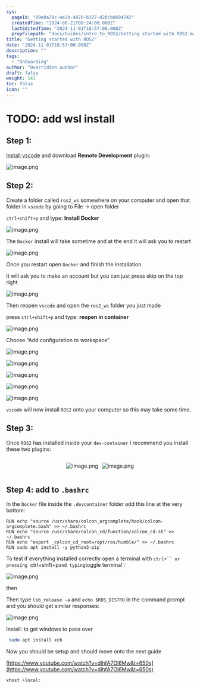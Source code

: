 ```yaml
---
sys:
  pageId: "89e0a78c-4e2b-4070-b327-d28cb0694742"
  createdTime: "2024-08-21T00:24:00.000Z"
  lastEditedTime: "2024-11-01T18:57:00.000Z"
  propFilepath: "docs/Guides/intro_to_ROS2/Getting started with ROS2.md"
title: "Getting started with ROS2"
date: "2024-11-01T18:57:00.000Z"
description: ""
tags:
  - "Onboarding"
author: "Overridden author"
draft: false
weight: 141
toc: false
icon: ""
---
```


# TODO: add wsl install

## Step 1:

[Install vscode](https://code.visualstudio.com/download) and download **Remote Development** plugin:

![image.png](https://prod-files-secure.s3.us-west-2.amazonaws.com/d518164a-d88e-44d1-a4ee-3adb3bd8bce0/efb52993-1881-4a40-b95e-6f020334f022/image.png?X-Amz-Algorithm=AWS4-HMAC-SHA256&X-Amz-Content-Sha256=UNSIGNED-PAYLOAD&X-Amz-Credential=ASIAZI2LB46622EJKCTA%2F20250214%2Fus-west-2%2Fs3%2Faws4_request&X-Amz-Date=20250214T160854Z&X-Amz-Expires=3600&X-Amz-Security-Token=IQoJb3JpZ2luX2VjEAUaCXVzLXdlc3QtMiJIMEYCIQDCbWq0rOhg4fe1amN0LlbTWzt%2B4w8Gdb6LRuZtB61OQgIhAMDVAtEhm3tTDTrRfuW8e8Wzeqov5y1Cb5P%2FgYG2pYdsKv8DCC0QABoMNjM3NDIzMTgzODA1IgzQLWBZFhBnuIyPwTMq3AOE2XqhxilYopjTxOm1Xw%2BQs8pRANHCWClajdlU30qnHN3Fy6O%2Bznlkj8CXO%2FRXIyqBSO7XdN71CO4H9r8LpoW3QJer5qGyMBnYA8LDQPvDytvHFL9Xu7k8TUxWfCoBs9o9l%2FEC2pc7sVKQE6TLT2mgVbL9L2XI%2BEvDusaQDdXExq0V8DjNaDTXiUjgZllDCVfwAZQXuk%2FKeIEItK6SE7FD3uXpugQj3Do27nWGDDCeAKJQ7TvTcL9W96MVWGxeC16IQ%2FqwmsDy8XFkV%2FUT4eFFmjZpufUqDUnKjYQIFrw2Acspun7TDrk4KhV7TjT9MZ7TmqtvXLFIF8KGhnY0BqG%2BDt7JJzyrgDXxrFqy9tTqWP%2FwVIgAvOorBekh5UFd15ssDnDoubOcLJl%2BtM4QLQnnzCzQ%2FPdpezgXsCcErF1X9J3FkY%2FKa76sZYHD9xG%2Fik7Vm5O%2BMQZ6vP27ITiXgsWo6nTKB44POh8lP00426mnNN7M7dYb3cfEPEOOD7w6LyQm%2FxFmOxIKpFT5%2BAYu1IMxv%2BL7uponk1amHM%2BgwzYFFUvBBRuGd5jUi9Z1lo3%2BAVdUrXXIY25Rh1ANjFY4b2r9aLzsTl8DiBBG1zkJmw%2BlyS22XOBY%2FpC9wC5fmDDB6ry9BjqkAaY%2B6y98ZLZJA3fWakL9y5M6IKRNT2H0oiC4v3Fn1lQRAubwgUDA%2FoWNAhHP2X7VicpAQrqvioGiawJlbOcXMYHHQz2IYlDJyHwmGbue4W5I44TnvhkOSsmOwoZzqBGG6OmSPRub1oDDpxt7yNo3%2FfT7%2Bflvmmwbqy64qLAfk5EketbC8R%2B%2B0z4DU1gYXybKWcOalieN68H1KEbD9ODzngYvo8zV&X-Amz-Signature=27debb63171d64fa458ce863014fc21ce23b78361ce8f2063cef600c9176720a&X-Amz-SignedHeaders=host&x-id=GetObject)

## Step 2:

Create a folder called `ros2_ws` somewhere on your computer and open that folder in `vscode` by going to File → open folder 

`ctrl+shift+p` and type: **Install Docker**

![image.png](https://prod-files-secure.s3.us-west-2.amazonaws.com/d518164a-d88e-44d1-a4ee-3adb3bd8bce0/2269dc0e-1cd5-47ff-bceb-c04ad9b2eab0/image.png?X-Amz-Algorithm=AWS4-HMAC-SHA256&X-Amz-Content-Sha256=UNSIGNED-PAYLOAD&X-Amz-Credential=ASIAZI2LB46622EJKCTA%2F20250214%2Fus-west-2%2Fs3%2Faws4_request&X-Amz-Date=20250214T160854Z&X-Amz-Expires=3600&X-Amz-Security-Token=IQoJb3JpZ2luX2VjEAUaCXVzLXdlc3QtMiJIMEYCIQDCbWq0rOhg4fe1amN0LlbTWzt%2B4w8Gdb6LRuZtB61OQgIhAMDVAtEhm3tTDTrRfuW8e8Wzeqov5y1Cb5P%2FgYG2pYdsKv8DCC0QABoMNjM3NDIzMTgzODA1IgzQLWBZFhBnuIyPwTMq3AOE2XqhxilYopjTxOm1Xw%2BQs8pRANHCWClajdlU30qnHN3Fy6O%2Bznlkj8CXO%2FRXIyqBSO7XdN71CO4H9r8LpoW3QJer5qGyMBnYA8LDQPvDytvHFL9Xu7k8TUxWfCoBs9o9l%2FEC2pc7sVKQE6TLT2mgVbL9L2XI%2BEvDusaQDdXExq0V8DjNaDTXiUjgZllDCVfwAZQXuk%2FKeIEItK6SE7FD3uXpugQj3Do27nWGDDCeAKJQ7TvTcL9W96MVWGxeC16IQ%2FqwmsDy8XFkV%2FUT4eFFmjZpufUqDUnKjYQIFrw2Acspun7TDrk4KhV7TjT9MZ7TmqtvXLFIF8KGhnY0BqG%2BDt7JJzyrgDXxrFqy9tTqWP%2FwVIgAvOorBekh5UFd15ssDnDoubOcLJl%2BtM4QLQnnzCzQ%2FPdpezgXsCcErF1X9J3FkY%2FKa76sZYHD9xG%2Fik7Vm5O%2BMQZ6vP27ITiXgsWo6nTKB44POh8lP00426mnNN7M7dYb3cfEPEOOD7w6LyQm%2FxFmOxIKpFT5%2BAYu1IMxv%2BL7uponk1amHM%2BgwzYFFUvBBRuGd5jUi9Z1lo3%2BAVdUrXXIY25Rh1ANjFY4b2r9aLzsTl8DiBBG1zkJmw%2BlyS22XOBY%2FpC9wC5fmDDB6ry9BjqkAaY%2B6y98ZLZJA3fWakL9y5M6IKRNT2H0oiC4v3Fn1lQRAubwgUDA%2FoWNAhHP2X7VicpAQrqvioGiawJlbOcXMYHHQz2IYlDJyHwmGbue4W5I44TnvhkOSsmOwoZzqBGG6OmSPRub1oDDpxt7yNo3%2FfT7%2Bflvmmwbqy64qLAfk5EketbC8R%2B%2B0z4DU1gYXybKWcOalieN68H1KEbD9ODzngYvo8zV&X-Amz-Signature=7b214ae8f403e2348c428ec6cfe2114a9b1a65762c47a994a9b236df40173682&X-Amz-SignedHeaders=host&x-id=GetObject)

The `Docker` install will take sometime and at the end it will ask you to restart

![image.png](https://prod-files-secure.s3.us-west-2.amazonaws.com/d518164a-d88e-44d1-a4ee-3adb3bd8bce0/ed233f78-be33-4b1f-b89c-9c346c0e961e/image.png?X-Amz-Algorithm=AWS4-HMAC-SHA256&X-Amz-Content-Sha256=UNSIGNED-PAYLOAD&X-Amz-Credential=ASIAZI2LB46622EJKCTA%2F20250214%2Fus-west-2%2Fs3%2Faws4_request&X-Amz-Date=20250214T160854Z&X-Amz-Expires=3600&X-Amz-Security-Token=IQoJb3JpZ2luX2VjEAUaCXVzLXdlc3QtMiJIMEYCIQDCbWq0rOhg4fe1amN0LlbTWzt%2B4w8Gdb6LRuZtB61OQgIhAMDVAtEhm3tTDTrRfuW8e8Wzeqov5y1Cb5P%2FgYG2pYdsKv8DCC0QABoMNjM3NDIzMTgzODA1IgzQLWBZFhBnuIyPwTMq3AOE2XqhxilYopjTxOm1Xw%2BQs8pRANHCWClajdlU30qnHN3Fy6O%2Bznlkj8CXO%2FRXIyqBSO7XdN71CO4H9r8LpoW3QJer5qGyMBnYA8LDQPvDytvHFL9Xu7k8TUxWfCoBs9o9l%2FEC2pc7sVKQE6TLT2mgVbL9L2XI%2BEvDusaQDdXExq0V8DjNaDTXiUjgZllDCVfwAZQXuk%2FKeIEItK6SE7FD3uXpugQj3Do27nWGDDCeAKJQ7TvTcL9W96MVWGxeC16IQ%2FqwmsDy8XFkV%2FUT4eFFmjZpufUqDUnKjYQIFrw2Acspun7TDrk4KhV7TjT9MZ7TmqtvXLFIF8KGhnY0BqG%2BDt7JJzyrgDXxrFqy9tTqWP%2FwVIgAvOorBekh5UFd15ssDnDoubOcLJl%2BtM4QLQnnzCzQ%2FPdpezgXsCcErF1X9J3FkY%2FKa76sZYHD9xG%2Fik7Vm5O%2BMQZ6vP27ITiXgsWo6nTKB44POh8lP00426mnNN7M7dYb3cfEPEOOD7w6LyQm%2FxFmOxIKpFT5%2BAYu1IMxv%2BL7uponk1amHM%2BgwzYFFUvBBRuGd5jUi9Z1lo3%2BAVdUrXXIY25Rh1ANjFY4b2r9aLzsTl8DiBBG1zkJmw%2BlyS22XOBY%2FpC9wC5fmDDB6ry9BjqkAaY%2B6y98ZLZJA3fWakL9y5M6IKRNT2H0oiC4v3Fn1lQRAubwgUDA%2FoWNAhHP2X7VicpAQrqvioGiawJlbOcXMYHHQz2IYlDJyHwmGbue4W5I44TnvhkOSsmOwoZzqBGG6OmSPRub1oDDpxt7yNo3%2FfT7%2Bflvmmwbqy64qLAfk5EketbC8R%2B%2B0z4DU1gYXybKWcOalieN68H1KEbD9ODzngYvo8zV&X-Amz-Signature=ccb5609cd989b325bcecbba9a29fa622340c4c7e6ae568950b44959460e4bce5&X-Amz-SignedHeaders=host&x-id=GetObject)

Once you restart open `Docker` and finish the installation

It will ask you to make an account but you can just press skip on the top right

![image.png](https://prod-files-secure.s3.us-west-2.amazonaws.com/d518164a-d88e-44d1-a4ee-3adb3bd8bce0/21010ad9-1659-4fd9-9f59-9932a09b2a3d/image.png?X-Amz-Algorithm=AWS4-HMAC-SHA256&X-Amz-Content-Sha256=UNSIGNED-PAYLOAD&X-Amz-Credential=ASIAZI2LB46622EJKCTA%2F20250214%2Fus-west-2%2Fs3%2Faws4_request&X-Amz-Date=20250214T160854Z&X-Amz-Expires=3600&X-Amz-Security-Token=IQoJb3JpZ2luX2VjEAUaCXVzLXdlc3QtMiJIMEYCIQDCbWq0rOhg4fe1amN0LlbTWzt%2B4w8Gdb6LRuZtB61OQgIhAMDVAtEhm3tTDTrRfuW8e8Wzeqov5y1Cb5P%2FgYG2pYdsKv8DCC0QABoMNjM3NDIzMTgzODA1IgzQLWBZFhBnuIyPwTMq3AOE2XqhxilYopjTxOm1Xw%2BQs8pRANHCWClajdlU30qnHN3Fy6O%2Bznlkj8CXO%2FRXIyqBSO7XdN71CO4H9r8LpoW3QJer5qGyMBnYA8LDQPvDytvHFL9Xu7k8TUxWfCoBs9o9l%2FEC2pc7sVKQE6TLT2mgVbL9L2XI%2BEvDusaQDdXExq0V8DjNaDTXiUjgZllDCVfwAZQXuk%2FKeIEItK6SE7FD3uXpugQj3Do27nWGDDCeAKJQ7TvTcL9W96MVWGxeC16IQ%2FqwmsDy8XFkV%2FUT4eFFmjZpufUqDUnKjYQIFrw2Acspun7TDrk4KhV7TjT9MZ7TmqtvXLFIF8KGhnY0BqG%2BDt7JJzyrgDXxrFqy9tTqWP%2FwVIgAvOorBekh5UFd15ssDnDoubOcLJl%2BtM4QLQnnzCzQ%2FPdpezgXsCcErF1X9J3FkY%2FKa76sZYHD9xG%2Fik7Vm5O%2BMQZ6vP27ITiXgsWo6nTKB44POh8lP00426mnNN7M7dYb3cfEPEOOD7w6LyQm%2FxFmOxIKpFT5%2BAYu1IMxv%2BL7uponk1amHM%2BgwzYFFUvBBRuGd5jUi9Z1lo3%2BAVdUrXXIY25Rh1ANjFY4b2r9aLzsTl8DiBBG1zkJmw%2BlyS22XOBY%2FpC9wC5fmDDB6ry9BjqkAaY%2B6y98ZLZJA3fWakL9y5M6IKRNT2H0oiC4v3Fn1lQRAubwgUDA%2FoWNAhHP2X7VicpAQrqvioGiawJlbOcXMYHHQz2IYlDJyHwmGbue4W5I44TnvhkOSsmOwoZzqBGG6OmSPRub1oDDpxt7yNo3%2FfT7%2Bflvmmwbqy64qLAfk5EketbC8R%2B%2B0z4DU1gYXybKWcOalieN68H1KEbD9ODzngYvo8zV&X-Amz-Signature=0308b5049be2386b201f43fd7ca6a0e9ea613b5c927dee0a5507187b6e6d8b26&X-Amz-SignedHeaders=host&x-id=GetObject)

Then reopen `vscode` and open the `ros2_ws` folder you just made

press `ctrl+shift+p` and type: **reopen in container**

![image.png](https://prod-files-secure.s3.us-west-2.amazonaws.com/d518164a-d88e-44d1-a4ee-3adb3bd8bce0/4e93b8c2-41ad-488c-8095-c74205196118/image.png?X-Amz-Algorithm=AWS4-HMAC-SHA256&X-Amz-Content-Sha256=UNSIGNED-PAYLOAD&X-Amz-Credential=ASIAZI2LB46622EJKCTA%2F20250214%2Fus-west-2%2Fs3%2Faws4_request&X-Amz-Date=20250214T160854Z&X-Amz-Expires=3600&X-Amz-Security-Token=IQoJb3JpZ2luX2VjEAUaCXVzLXdlc3QtMiJIMEYCIQDCbWq0rOhg4fe1amN0LlbTWzt%2B4w8Gdb6LRuZtB61OQgIhAMDVAtEhm3tTDTrRfuW8e8Wzeqov5y1Cb5P%2FgYG2pYdsKv8DCC0QABoMNjM3NDIzMTgzODA1IgzQLWBZFhBnuIyPwTMq3AOE2XqhxilYopjTxOm1Xw%2BQs8pRANHCWClajdlU30qnHN3Fy6O%2Bznlkj8CXO%2FRXIyqBSO7XdN71CO4H9r8LpoW3QJer5qGyMBnYA8LDQPvDytvHFL9Xu7k8TUxWfCoBs9o9l%2FEC2pc7sVKQE6TLT2mgVbL9L2XI%2BEvDusaQDdXExq0V8DjNaDTXiUjgZllDCVfwAZQXuk%2FKeIEItK6SE7FD3uXpugQj3Do27nWGDDCeAKJQ7TvTcL9W96MVWGxeC16IQ%2FqwmsDy8XFkV%2FUT4eFFmjZpufUqDUnKjYQIFrw2Acspun7TDrk4KhV7TjT9MZ7TmqtvXLFIF8KGhnY0BqG%2BDt7JJzyrgDXxrFqy9tTqWP%2FwVIgAvOorBekh5UFd15ssDnDoubOcLJl%2BtM4QLQnnzCzQ%2FPdpezgXsCcErF1X9J3FkY%2FKa76sZYHD9xG%2Fik7Vm5O%2BMQZ6vP27ITiXgsWo6nTKB44POh8lP00426mnNN7M7dYb3cfEPEOOD7w6LyQm%2FxFmOxIKpFT5%2BAYu1IMxv%2BL7uponk1amHM%2BgwzYFFUvBBRuGd5jUi9Z1lo3%2BAVdUrXXIY25Rh1ANjFY4b2r9aLzsTl8DiBBG1zkJmw%2BlyS22XOBY%2FpC9wC5fmDDB6ry9BjqkAaY%2B6y98ZLZJA3fWakL9y5M6IKRNT2H0oiC4v3Fn1lQRAubwgUDA%2FoWNAhHP2X7VicpAQrqvioGiawJlbOcXMYHHQz2IYlDJyHwmGbue4W5I44TnvhkOSsmOwoZzqBGG6OmSPRub1oDDpxt7yNo3%2FfT7%2Bflvmmwbqy64qLAfk5EketbC8R%2B%2B0z4DU1gYXybKWcOalieN68H1KEbD9ODzngYvo8zV&X-Amz-Signature=e58b903513e5b92037ed4ef8249ac8a126a66362d4c232cc44ec786546daef83&X-Amz-SignedHeaders=host&x-id=GetObject)

Choose “Add configuration to workspace”

![image.png](https://prod-files-secure.s3.us-west-2.amazonaws.com/d518164a-d88e-44d1-a4ee-3adb3bd8bce0/9560b282-5060-4989-ba37-97e7b2c22476/image.png?X-Amz-Algorithm=AWS4-HMAC-SHA256&X-Amz-Content-Sha256=UNSIGNED-PAYLOAD&X-Amz-Credential=ASIAZI2LB46622EJKCTA%2F20250214%2Fus-west-2%2Fs3%2Faws4_request&X-Amz-Date=20250214T160854Z&X-Amz-Expires=3600&X-Amz-Security-Token=IQoJb3JpZ2luX2VjEAUaCXVzLXdlc3QtMiJIMEYCIQDCbWq0rOhg4fe1amN0LlbTWzt%2B4w8Gdb6LRuZtB61OQgIhAMDVAtEhm3tTDTrRfuW8e8Wzeqov5y1Cb5P%2FgYG2pYdsKv8DCC0QABoMNjM3NDIzMTgzODA1IgzQLWBZFhBnuIyPwTMq3AOE2XqhxilYopjTxOm1Xw%2BQs8pRANHCWClajdlU30qnHN3Fy6O%2Bznlkj8CXO%2FRXIyqBSO7XdN71CO4H9r8LpoW3QJer5qGyMBnYA8LDQPvDytvHFL9Xu7k8TUxWfCoBs9o9l%2FEC2pc7sVKQE6TLT2mgVbL9L2XI%2BEvDusaQDdXExq0V8DjNaDTXiUjgZllDCVfwAZQXuk%2FKeIEItK6SE7FD3uXpugQj3Do27nWGDDCeAKJQ7TvTcL9W96MVWGxeC16IQ%2FqwmsDy8XFkV%2FUT4eFFmjZpufUqDUnKjYQIFrw2Acspun7TDrk4KhV7TjT9MZ7TmqtvXLFIF8KGhnY0BqG%2BDt7JJzyrgDXxrFqy9tTqWP%2FwVIgAvOorBekh5UFd15ssDnDoubOcLJl%2BtM4QLQnnzCzQ%2FPdpezgXsCcErF1X9J3FkY%2FKa76sZYHD9xG%2Fik7Vm5O%2BMQZ6vP27ITiXgsWo6nTKB44POh8lP00426mnNN7M7dYb3cfEPEOOD7w6LyQm%2FxFmOxIKpFT5%2BAYu1IMxv%2BL7uponk1amHM%2BgwzYFFUvBBRuGd5jUi9Z1lo3%2BAVdUrXXIY25Rh1ANjFY4b2r9aLzsTl8DiBBG1zkJmw%2BlyS22XOBY%2FpC9wC5fmDDB6ry9BjqkAaY%2B6y98ZLZJA3fWakL9y5M6IKRNT2H0oiC4v3Fn1lQRAubwgUDA%2FoWNAhHP2X7VicpAQrqvioGiawJlbOcXMYHHQz2IYlDJyHwmGbue4W5I44TnvhkOSsmOwoZzqBGG6OmSPRub1oDDpxt7yNo3%2FfT7%2Bflvmmwbqy64qLAfk5EketbC8R%2B%2B0z4DU1gYXybKWcOalieN68H1KEbD9ODzngYvo8zV&X-Amz-Signature=63893e5c361925b83cbd93af1350681f954fa8f60fd56814c9150b68924041f1&X-Amz-SignedHeaders=host&x-id=GetObject)

![image.png](https://prod-files-secure.s3.us-west-2.amazonaws.com/d518164a-d88e-44d1-a4ee-3adb3bd8bce0/2ee63f81-886b-48e8-a553-dc6e5eac99e4/image.png?X-Amz-Algorithm=AWS4-HMAC-SHA256&X-Amz-Content-Sha256=UNSIGNED-PAYLOAD&X-Amz-Credential=ASIAZI2LB46622EJKCTA%2F20250214%2Fus-west-2%2Fs3%2Faws4_request&X-Amz-Date=20250214T160854Z&X-Amz-Expires=3600&X-Amz-Security-Token=IQoJb3JpZ2luX2VjEAUaCXVzLXdlc3QtMiJIMEYCIQDCbWq0rOhg4fe1amN0LlbTWzt%2B4w8Gdb6LRuZtB61OQgIhAMDVAtEhm3tTDTrRfuW8e8Wzeqov5y1Cb5P%2FgYG2pYdsKv8DCC0QABoMNjM3NDIzMTgzODA1IgzQLWBZFhBnuIyPwTMq3AOE2XqhxilYopjTxOm1Xw%2BQs8pRANHCWClajdlU30qnHN3Fy6O%2Bznlkj8CXO%2FRXIyqBSO7XdN71CO4H9r8LpoW3QJer5qGyMBnYA8LDQPvDytvHFL9Xu7k8TUxWfCoBs9o9l%2FEC2pc7sVKQE6TLT2mgVbL9L2XI%2BEvDusaQDdXExq0V8DjNaDTXiUjgZllDCVfwAZQXuk%2FKeIEItK6SE7FD3uXpugQj3Do27nWGDDCeAKJQ7TvTcL9W96MVWGxeC16IQ%2FqwmsDy8XFkV%2FUT4eFFmjZpufUqDUnKjYQIFrw2Acspun7TDrk4KhV7TjT9MZ7TmqtvXLFIF8KGhnY0BqG%2BDt7JJzyrgDXxrFqy9tTqWP%2FwVIgAvOorBekh5UFd15ssDnDoubOcLJl%2BtM4QLQnnzCzQ%2FPdpezgXsCcErF1X9J3FkY%2FKa76sZYHD9xG%2Fik7Vm5O%2BMQZ6vP27ITiXgsWo6nTKB44POh8lP00426mnNN7M7dYb3cfEPEOOD7w6LyQm%2FxFmOxIKpFT5%2BAYu1IMxv%2BL7uponk1amHM%2BgwzYFFUvBBRuGd5jUi9Z1lo3%2BAVdUrXXIY25Rh1ANjFY4b2r9aLzsTl8DiBBG1zkJmw%2BlyS22XOBY%2FpC9wC5fmDDB6ry9BjqkAaY%2B6y98ZLZJA3fWakL9y5M6IKRNT2H0oiC4v3Fn1lQRAubwgUDA%2FoWNAhHP2X7VicpAQrqvioGiawJlbOcXMYHHQz2IYlDJyHwmGbue4W5I44TnvhkOSsmOwoZzqBGG6OmSPRub1oDDpxt7yNo3%2FfT7%2Bflvmmwbqy64qLAfk5EketbC8R%2B%2B0z4DU1gYXybKWcOalieN68H1KEbD9ODzngYvo8zV&X-Amz-Signature=60c5d6b436cfd7c2694e95c92008068428a63400ed9fd434c78925b145a1b457&X-Amz-SignedHeaders=host&x-id=GetObject)

![image.png](https://prod-files-secure.s3.us-west-2.amazonaws.com/d518164a-d88e-44d1-a4ee-3adb3bd8bce0/ae1580b2-b048-407e-aed9-b584224a7a04/image.png?X-Amz-Algorithm=AWS4-HMAC-SHA256&X-Amz-Content-Sha256=UNSIGNED-PAYLOAD&X-Amz-Credential=ASIAZI2LB46622EJKCTA%2F20250214%2Fus-west-2%2Fs3%2Faws4_request&X-Amz-Date=20250214T160854Z&X-Amz-Expires=3600&X-Amz-Security-Token=IQoJb3JpZ2luX2VjEAUaCXVzLXdlc3QtMiJIMEYCIQDCbWq0rOhg4fe1amN0LlbTWzt%2B4w8Gdb6LRuZtB61OQgIhAMDVAtEhm3tTDTrRfuW8e8Wzeqov5y1Cb5P%2FgYG2pYdsKv8DCC0QABoMNjM3NDIzMTgzODA1IgzQLWBZFhBnuIyPwTMq3AOE2XqhxilYopjTxOm1Xw%2BQs8pRANHCWClajdlU30qnHN3Fy6O%2Bznlkj8CXO%2FRXIyqBSO7XdN71CO4H9r8LpoW3QJer5qGyMBnYA8LDQPvDytvHFL9Xu7k8TUxWfCoBs9o9l%2FEC2pc7sVKQE6TLT2mgVbL9L2XI%2BEvDusaQDdXExq0V8DjNaDTXiUjgZllDCVfwAZQXuk%2FKeIEItK6SE7FD3uXpugQj3Do27nWGDDCeAKJQ7TvTcL9W96MVWGxeC16IQ%2FqwmsDy8XFkV%2FUT4eFFmjZpufUqDUnKjYQIFrw2Acspun7TDrk4KhV7TjT9MZ7TmqtvXLFIF8KGhnY0BqG%2BDt7JJzyrgDXxrFqy9tTqWP%2FwVIgAvOorBekh5UFd15ssDnDoubOcLJl%2BtM4QLQnnzCzQ%2FPdpezgXsCcErF1X9J3FkY%2FKa76sZYHD9xG%2Fik7Vm5O%2BMQZ6vP27ITiXgsWo6nTKB44POh8lP00426mnNN7M7dYb3cfEPEOOD7w6LyQm%2FxFmOxIKpFT5%2BAYu1IMxv%2BL7uponk1amHM%2BgwzYFFUvBBRuGd5jUi9Z1lo3%2BAVdUrXXIY25Rh1ANjFY4b2r9aLzsTl8DiBBG1zkJmw%2BlyS22XOBY%2FpC9wC5fmDDB6ry9BjqkAaY%2B6y98ZLZJA3fWakL9y5M6IKRNT2H0oiC4v3Fn1lQRAubwgUDA%2FoWNAhHP2X7VicpAQrqvioGiawJlbOcXMYHHQz2IYlDJyHwmGbue4W5I44TnvhkOSsmOwoZzqBGG6OmSPRub1oDDpxt7yNo3%2FfT7%2Bflvmmwbqy64qLAfk5EketbC8R%2B%2B0z4DU1gYXybKWcOalieN68H1KEbD9ODzngYvo8zV&X-Amz-Signature=58c179f260f31ec6f19db3aadd1673238fdca05e3da43553e1e3a2db3a44d475&X-Amz-SignedHeaders=host&x-id=GetObject)

![image.png](https://prod-files-secure.s3.us-west-2.amazonaws.com/d518164a-d88e-44d1-a4ee-3adb3bd8bce0/53255b28-f75e-430f-b9e3-c0ac8577e42b/image.png?X-Amz-Algorithm=AWS4-HMAC-SHA256&X-Amz-Content-Sha256=UNSIGNED-PAYLOAD&X-Amz-Credential=ASIAZI2LB46622EJKCTA%2F20250214%2Fus-west-2%2Fs3%2Faws4_request&X-Amz-Date=20250214T160853Z&X-Amz-Expires=3600&X-Amz-Security-Token=IQoJb3JpZ2luX2VjEAUaCXVzLXdlc3QtMiJIMEYCIQDCbWq0rOhg4fe1amN0LlbTWzt%2B4w8Gdb6LRuZtB61OQgIhAMDVAtEhm3tTDTrRfuW8e8Wzeqov5y1Cb5P%2FgYG2pYdsKv8DCC0QABoMNjM3NDIzMTgzODA1IgzQLWBZFhBnuIyPwTMq3AOE2XqhxilYopjTxOm1Xw%2BQs8pRANHCWClajdlU30qnHN3Fy6O%2Bznlkj8CXO%2FRXIyqBSO7XdN71CO4H9r8LpoW3QJer5qGyMBnYA8LDQPvDytvHFL9Xu7k8TUxWfCoBs9o9l%2FEC2pc7sVKQE6TLT2mgVbL9L2XI%2BEvDusaQDdXExq0V8DjNaDTXiUjgZllDCVfwAZQXuk%2FKeIEItK6SE7FD3uXpugQj3Do27nWGDDCeAKJQ7TvTcL9W96MVWGxeC16IQ%2FqwmsDy8XFkV%2FUT4eFFmjZpufUqDUnKjYQIFrw2Acspun7TDrk4KhV7TjT9MZ7TmqtvXLFIF8KGhnY0BqG%2BDt7JJzyrgDXxrFqy9tTqWP%2FwVIgAvOorBekh5UFd15ssDnDoubOcLJl%2BtM4QLQnnzCzQ%2FPdpezgXsCcErF1X9J3FkY%2FKa76sZYHD9xG%2Fik7Vm5O%2BMQZ6vP27ITiXgsWo6nTKB44POh8lP00426mnNN7M7dYb3cfEPEOOD7w6LyQm%2FxFmOxIKpFT5%2BAYu1IMxv%2BL7uponk1amHM%2BgwzYFFUvBBRuGd5jUi9Z1lo3%2BAVdUrXXIY25Rh1ANjFY4b2r9aLzsTl8DiBBG1zkJmw%2BlyS22XOBY%2FpC9wC5fmDDB6ry9BjqkAaY%2B6y98ZLZJA3fWakL9y5M6IKRNT2H0oiC4v3Fn1lQRAubwgUDA%2FoWNAhHP2X7VicpAQrqvioGiawJlbOcXMYHHQz2IYlDJyHwmGbue4W5I44TnvhkOSsmOwoZzqBGG6OmSPRub1oDDpxt7yNo3%2FfT7%2Bflvmmwbqy64qLAfk5EketbC8R%2B%2B0z4DU1gYXybKWcOalieN68H1KEbD9ODzngYvo8zV&X-Amz-Signature=3134c3b59821197b5785c64c085f9726b7c68df21af31610e556b56305414001&X-Amz-SignedHeaders=host&x-id=GetObject)

![image.png](https://prod-files-secure.s3.us-west-2.amazonaws.com/d518164a-d88e-44d1-a4ee-3adb3bd8bce0/7c562767-5af9-4ffb-97d1-327bcdf4ee00/image.png?X-Amz-Algorithm=AWS4-HMAC-SHA256&X-Amz-Content-Sha256=UNSIGNED-PAYLOAD&X-Amz-Credential=ASIAZI2LB46622EJKCTA%2F20250214%2Fus-west-2%2Fs3%2Faws4_request&X-Amz-Date=20250214T160853Z&X-Amz-Expires=3600&X-Amz-Security-Token=IQoJb3JpZ2luX2VjEAUaCXVzLXdlc3QtMiJIMEYCIQDCbWq0rOhg4fe1amN0LlbTWzt%2B4w8Gdb6LRuZtB61OQgIhAMDVAtEhm3tTDTrRfuW8e8Wzeqov5y1Cb5P%2FgYG2pYdsKv8DCC0QABoMNjM3NDIzMTgzODA1IgzQLWBZFhBnuIyPwTMq3AOE2XqhxilYopjTxOm1Xw%2BQs8pRANHCWClajdlU30qnHN3Fy6O%2Bznlkj8CXO%2FRXIyqBSO7XdN71CO4H9r8LpoW3QJer5qGyMBnYA8LDQPvDytvHFL9Xu7k8TUxWfCoBs9o9l%2FEC2pc7sVKQE6TLT2mgVbL9L2XI%2BEvDusaQDdXExq0V8DjNaDTXiUjgZllDCVfwAZQXuk%2FKeIEItK6SE7FD3uXpugQj3Do27nWGDDCeAKJQ7TvTcL9W96MVWGxeC16IQ%2FqwmsDy8XFkV%2FUT4eFFmjZpufUqDUnKjYQIFrw2Acspun7TDrk4KhV7TjT9MZ7TmqtvXLFIF8KGhnY0BqG%2BDt7JJzyrgDXxrFqy9tTqWP%2FwVIgAvOorBekh5UFd15ssDnDoubOcLJl%2BtM4QLQnnzCzQ%2FPdpezgXsCcErF1X9J3FkY%2FKa76sZYHD9xG%2Fik7Vm5O%2BMQZ6vP27ITiXgsWo6nTKB44POh8lP00426mnNN7M7dYb3cfEPEOOD7w6LyQm%2FxFmOxIKpFT5%2BAYu1IMxv%2BL7uponk1amHM%2BgwzYFFUvBBRuGd5jUi9Z1lo3%2BAVdUrXXIY25Rh1ANjFY4b2r9aLzsTl8DiBBG1zkJmw%2BlyS22XOBY%2FpC9wC5fmDDB6ry9BjqkAaY%2B6y98ZLZJA3fWakL9y5M6IKRNT2H0oiC4v3Fn1lQRAubwgUDA%2FoWNAhHP2X7VicpAQrqvioGiawJlbOcXMYHHQz2IYlDJyHwmGbue4W5I44TnvhkOSsmOwoZzqBGG6OmSPRub1oDDpxt7yNo3%2FfT7%2Bflvmmwbqy64qLAfk5EketbC8R%2B%2B0z4DU1gYXybKWcOalieN68H1KEbD9ODzngYvo8zV&X-Amz-Signature=82eb2a8b4073b3790cfcbad93427f08417cb0013462762a007bb6f4e52953342&X-Amz-SignedHeaders=host&x-id=GetObject)

`vscode` will now install `ROS2` onto your computer so this may take some time.

## Step 3:

Once `ROS2` has installed inside your `dev-container` I recommend you install these two plugins:

<div style="display: flex;flex-direction: row; column-gap:10px; max-width: 630px;justify-content: center;">
<div>

![image.png](https://prod-files-secure.s3.us-west-2.amazonaws.com/d518164a-d88e-44d1-a4ee-3adb3bd8bce0/3fc3d550-5a54-4ba1-ba6b-faa01cdb7369/image.png?X-Amz-Algorithm=AWS4-HMAC-SHA256&X-Amz-Content-Sha256=UNSIGNED-PAYLOAD&X-Amz-Credential=ASIAZI2LB4662TD3QNF5%2F20250214%2Fus-west-2%2Fs3%2Faws4_request&X-Amz-Date=20250214T160856Z&X-Amz-Expires=3600&X-Amz-Security-Token=IQoJb3JpZ2luX2VjEAUaCXVzLXdlc3QtMiJHMEUCIAzlMD92kX61lY1mWLiubgvpHTj0BC8qno7GFjFGVbo9AiEA4WHIOyl7C3U6hIvpfHoKJ50%2BEWaVyZXPlDasC8cgL0Iq%2FwMILRAAGgw2Mzc0MjMxODM4MDUiDNvhfTwemhHXuO21zCrcA0o%2B4hlwiIihCnjg2jlYOJG1yBSQBdrtqIxcQHmxE5zlE4EMdRf5cAyeqSxozM4m8tdayTXQpBukoqcsMtgIqTfdpLD2kSgd3ZMI1PONkJfQIntcu3VGnczm77JCASR%2B06bmFbdd70GhlEv%2BIoz%2BCOW7ht0IdX2OqR93Y%2BXhADwvuXrIw1nbn5bsqt92X2btLQUj6TFWaNjXuzEPnUVbY2zrpUCm3FZZwymlDiU5Dtud7V77UKMREYkaMKv6aL%2BqCZAt%2F5VCI14ir%2FLFi0XNHoEMhHLweKVTmao%2F5n9u649cidpkDP2coKYH1Lm3Lrq2QyzdoQrics37uvJHoP6lFi7ixTKuAcwMZVNnWtOSNO5BI8y0%2FaOVmeLSx097Vs6tFuI1yf4yZ1RhQwIPwlC4NDpnLXFGkC92CB%2FQEfqZEBPvRPNhcbuslAFQV80bCPoH%2FcEbVkD7sJl2PM9tV5wi5JD5rkqt2nfjwoJZTf1xql4d4wIlU6MI2od3lTYS6nlxgcCRdJeVarEpNJSTYft3GGCteIqZAlqpOfDYggEu0zENuqmAsbLambz1qPNjkdyE5s%2BGBjoZ9i8sp%2BZp%2B7IE1UceKwZeRNHWPJFDv7Rs4te7x1mgb8ax336fZjEoMP7qvL0GOqUBFtHbGoFtJzFXiNq2Hpx7FLgrC3sJDcuKDqpw69MB5zprwl6ogBHVVqap3KdP8QKNOY53hMyM8QsuD4oTnxtbbIKmyXg3FxL91hMd%2BNrqbQELZ69MzymuO6kB4QCfvG0cXY9LnkrTDl0Mi%2Fo8ruSfdStZ2KzLNyyM8MEfT%2BmufU1qtHYEVz%2Fqr1Luzmc%2BGH1l5BZ%2FML9MtgbkQihmLFv9Cv4mjbjI&X-Amz-Signature=cf50784c891401500f06a57c38b2798e5216c660d51eaa427e1209abe57ff0bc&X-Amz-SignedHeaders=host&x-id=GetObject)

</div>
<div>

![image.png](https://prod-files-secure.s3.us-west-2.amazonaws.com/d518164a-d88e-44d1-a4ee-3adb3bd8bce0/d994cc66-13c2-4093-a5a3-f84cf4601a82/image.png?X-Amz-Algorithm=AWS4-HMAC-SHA256&X-Amz-Content-Sha256=UNSIGNED-PAYLOAD&X-Amz-Credential=ASIAZI2LB466YG4ARIJM%2F20250214%2Fus-west-2%2Fs3%2Faws4_request&X-Amz-Date=20250214T160857Z&X-Amz-Expires=3600&X-Amz-Security-Token=IQoJb3JpZ2luX2VjEAUaCXVzLXdlc3QtMiJHMEUCIQDqK%2BQtdx%2Budrps3eBAaUPIWnS5YJuJamYkDxxXjXTmzAIgKroksACu9yJl2lBgCmxlVmMOEpwPZH%2BkMnWUFZyL68Aq%2FwMILRAAGgw2Mzc0MjMxODM4MDUiDOVPFxBcw0yw0s%2F9oCrcA3fdI%2BNYp8%2BRI7zv9NMVW3MUVNA0mvkSD5nnU62zyB7%2FbB48biDCK91cBKj4RMyNVOIR78QtmIaviMTES%2FNnEGaubcuVM%2BKy16MHWvlSYzZjyKvtDXibBaSD9cig4zarpEJ4evrNYUIXyFB0w%2BqNHZWenJvnZsPebzxDPyHUkP%2Fx4K%2FyDWjbNeEuQUqGbqpW%2B7Sw2yab7Um1idANbakeEmue%2BSTf6rDdKjpJKfKrgJYzIcBhTI1e1FnkUYbczU%2Bcciw2%2FU7AFCl0lMG2%2FAVBHOHXdZWtD53oQ9ClPqhkYDlAfldPJAOBr6b%2B1NL4m60lhqKwQqtcEKf1OqoC1wikNPQEv9ZL%2Fmy8oEEEadq%2BrT43ZbDpE2eTfnSBVg8lOgCnwaWDQEItx3shVFt%2BBZREgJZdhZmnv0GGtCmcNSHUgCPqj5jmdQ1i5CR8s2E49uLsGh720sXeWP4LmGG2pB0zEBZJlUlgCO0OvFAzlYiB6L8BwGqUauK2aXB2%2BEhP9L3QY3qMNEKTcf5jB%2BBo6FMyWVDNudfT5eFzJPCyiadzDwNghAFR5fjE9atVyi9JxJMVL92%2BxHyXWMVNhiivxfIGV8OWqZk%2BtbhwLokKETXtQof3e1MisQcDi35dYdCzMPzqvL0GOqUBoo9ovb8nODSpJ4fRbRjjZ0EaVWHTONcuoV4QPYVlTG6C8p9eHnTtulIsB0sFbX0ibPyne9Baxd1VLZtJu4RegYh74mtFcHXyTbeeA0cJYg25v7EcK89K4ZB9TDr8Gz1VnlH8QSsCBznRECuj%2B%2Fp82ZCjSanF78orR0IqYX44eGBRELglForjj56qPIxUi6J%2Fee%2FoP%2FrosZmKDPo0mQcVM%2B3%2Fw4MK&X-Amz-Signature=6fb7a39f32d65a12a13f67d4bcf87251d859deece904d891ba487bdef39e614e&X-Amz-SignedHeaders=host&x-id=GetObject)

</div>
</div>

## Step 4: add to `.bashrc`

In the `Docker` file inside the `.devcontainer` folder add this line at the very bottom: 

```docker
RUN echo "source /usr/share/colcon_argcomplete/hook/colcon-argcomplete.bash" >> ~/.bashrc
RUN echo "source /usr/share/colcon_cd/function/colcon_cd.sh" >> ~/.bashrc
RUN echo "export _colcon_cd_root=/opt/ros/humble/" >> ~/.bashrc
RUN sudo apt install -y python3-pip 
```

To test if everything installed correctly open a terminal with `ctrl+`` or pressing `ctrl+shift+p` and typing `toggle terminal`:

![image.png](https://prod-files-secure.s3.us-west-2.amazonaws.com/d518164a-d88e-44d1-a4ee-3adb3bd8bce0/6a4943d8-b04e-4c02-9a58-775f3384d1a5/image.png?X-Amz-Algorithm=AWS4-HMAC-SHA256&X-Amz-Content-Sha256=UNSIGNED-PAYLOAD&X-Amz-Credential=ASIAZI2LB46622EJKCTA%2F20250214%2Fus-west-2%2Fs3%2Faws4_request&X-Amz-Date=20250214T160853Z&X-Amz-Expires=3600&X-Amz-Security-Token=IQoJb3JpZ2luX2VjEAUaCXVzLXdlc3QtMiJIMEYCIQDCbWq0rOhg4fe1amN0LlbTWzt%2B4w8Gdb6LRuZtB61OQgIhAMDVAtEhm3tTDTrRfuW8e8Wzeqov5y1Cb5P%2FgYG2pYdsKv8DCC0QABoMNjM3NDIzMTgzODA1IgzQLWBZFhBnuIyPwTMq3AOE2XqhxilYopjTxOm1Xw%2BQs8pRANHCWClajdlU30qnHN3Fy6O%2Bznlkj8CXO%2FRXIyqBSO7XdN71CO4H9r8LpoW3QJer5qGyMBnYA8LDQPvDytvHFL9Xu7k8TUxWfCoBs9o9l%2FEC2pc7sVKQE6TLT2mgVbL9L2XI%2BEvDusaQDdXExq0V8DjNaDTXiUjgZllDCVfwAZQXuk%2FKeIEItK6SE7FD3uXpugQj3Do27nWGDDCeAKJQ7TvTcL9W96MVWGxeC16IQ%2FqwmsDy8XFkV%2FUT4eFFmjZpufUqDUnKjYQIFrw2Acspun7TDrk4KhV7TjT9MZ7TmqtvXLFIF8KGhnY0BqG%2BDt7JJzyrgDXxrFqy9tTqWP%2FwVIgAvOorBekh5UFd15ssDnDoubOcLJl%2BtM4QLQnnzCzQ%2FPdpezgXsCcErF1X9J3FkY%2FKa76sZYHD9xG%2Fik7Vm5O%2BMQZ6vP27ITiXgsWo6nTKB44POh8lP00426mnNN7M7dYb3cfEPEOOD7w6LyQm%2FxFmOxIKpFT5%2BAYu1IMxv%2BL7uponk1amHM%2BgwzYFFUvBBRuGd5jUi9Z1lo3%2BAVdUrXXIY25Rh1ANjFY4b2r9aLzsTl8DiBBG1zkJmw%2BlyS22XOBY%2FpC9wC5fmDDB6ry9BjqkAaY%2B6y98ZLZJA3fWakL9y5M6IKRNT2H0oiC4v3Fn1lQRAubwgUDA%2FoWNAhHP2X7VicpAQrqvioGiawJlbOcXMYHHQz2IYlDJyHwmGbue4W5I44TnvhkOSsmOwoZzqBGG6OmSPRub1oDDpxt7yNo3%2FfT7%2Bflvmmwbqy64qLAfk5EketbC8R%2B%2B0z4DU1gYXybKWcOalieN68H1KEbD9ODzngYvo8zV&X-Amz-Signature=576d00316b22b4a31a01c537790bb7f7dcb442cbc007ee282cb54c0e1e7800da&X-Amz-SignedHeaders=host&x-id=GetObject)

then 

Then type `lsb_release -a` and `echo $ROS_DISTRO` in the command prompt and you should get similar responses:

![image.png](https://prod-files-secure.s3.us-west-2.amazonaws.com/d518164a-d88e-44d1-a4ee-3adb3bd8bce0/3e635dec-a805-4e85-8b9e-d000e5b71a4e/image.png?X-Amz-Algorithm=AWS4-HMAC-SHA256&X-Amz-Content-Sha256=UNSIGNED-PAYLOAD&X-Amz-Credential=ASIAZI2LB46622EJKCTA%2F20250214%2Fus-west-2%2Fs3%2Faws4_request&X-Amz-Date=20250214T160853Z&X-Amz-Expires=3600&X-Amz-Security-Token=IQoJb3JpZ2luX2VjEAUaCXVzLXdlc3QtMiJIMEYCIQDCbWq0rOhg4fe1amN0LlbTWzt%2B4w8Gdb6LRuZtB61OQgIhAMDVAtEhm3tTDTrRfuW8e8Wzeqov5y1Cb5P%2FgYG2pYdsKv8DCC0QABoMNjM3NDIzMTgzODA1IgzQLWBZFhBnuIyPwTMq3AOE2XqhxilYopjTxOm1Xw%2BQs8pRANHCWClajdlU30qnHN3Fy6O%2Bznlkj8CXO%2FRXIyqBSO7XdN71CO4H9r8LpoW3QJer5qGyMBnYA8LDQPvDytvHFL9Xu7k8TUxWfCoBs9o9l%2FEC2pc7sVKQE6TLT2mgVbL9L2XI%2BEvDusaQDdXExq0V8DjNaDTXiUjgZllDCVfwAZQXuk%2FKeIEItK6SE7FD3uXpugQj3Do27nWGDDCeAKJQ7TvTcL9W96MVWGxeC16IQ%2FqwmsDy8XFkV%2FUT4eFFmjZpufUqDUnKjYQIFrw2Acspun7TDrk4KhV7TjT9MZ7TmqtvXLFIF8KGhnY0BqG%2BDt7JJzyrgDXxrFqy9tTqWP%2FwVIgAvOorBekh5UFd15ssDnDoubOcLJl%2BtM4QLQnnzCzQ%2FPdpezgXsCcErF1X9J3FkY%2FKa76sZYHD9xG%2Fik7Vm5O%2BMQZ6vP27ITiXgsWo6nTKB44POh8lP00426mnNN7M7dYb3cfEPEOOD7w6LyQm%2FxFmOxIKpFT5%2BAYu1IMxv%2BL7uponk1amHM%2BgwzYFFUvBBRuGd5jUi9Z1lo3%2BAVdUrXXIY25Rh1ANjFY4b2r9aLzsTl8DiBBG1zkJmw%2BlyS22XOBY%2FpC9wC5fmDDB6ry9BjqkAaY%2B6y98ZLZJA3fWakL9y5M6IKRNT2H0oiC4v3Fn1lQRAubwgUDA%2FoWNAhHP2X7VicpAQrqvioGiawJlbOcXMYHHQz2IYlDJyHwmGbue4W5I44TnvhkOSsmOwoZzqBGG6OmSPRub1oDDpxt7yNo3%2FfT7%2Bflvmmwbqy64qLAfk5EketbC8R%2B%2B0z4DU1gYXybKWcOalieN68H1KEbD9ODzngYvo8zV&X-Amz-Signature=c9f057febeaa0d55cc34dc8e21ba763ef0250ac2b7a2380602fc566ecf3ee40c&X-Amz-SignedHeaders=host&x-id=GetObject)

Install:  to get windows to pass over

```bash
 sudo apt install xcb
```

Now you should be setup and should move onto the next guide 

[https://www.youtube.com/watch?v=dihfA7Ol6Mw&t=650s](https://www.youtube.com/watch?v=dihfA7Ol6Mw&t=650s)

```python
xhost +local:
```
